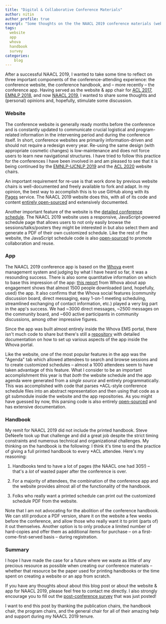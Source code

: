 ```yaml
---
title: "Digital & Collaborative Conference Materials"
author: nitin
author_profile: true
excerpt: "Some thoughts on the the NAACL 2019 conference materials (website, handbook, and app)."
tags:
  website
  app
  whova
  handbook
  survey
categories:
    blog
---
```


After a successful NAACL 2019, I wanted to take some time to reflect on three important components of the conference-attending experience: the conference website, the conference handbook, and – more recently – the conference app. Having served as the website & app chair for [ACL 2017](http://acl2017.org), [EMNLP 2018](https://emnlp2018.org), and now [NAACL 2019](https://naacl2019.org), I wanted to share some thoughts and (personal) opinions and, hopefully, stimulate some discussion.

### Website 

The conference website is generally ready months before the conference and is constantly updated to communicate crucial logistical and program-related information in the intervening period and during the conference itself. In short, conference websites are primarily information-driven and should not require a redesign every year. Re-using the same design (with appropriate cosmetic changes) is low-maintenance and does not force users to learn new navigational structures. I have tried to follow this practice for the conferences I have been involved in and am pleased to see that it is being continued by the [EMNLP-IJCNLP 2019](https://www.emnlp-ijcnlp2019.org) and the [ACL 2020](https://acl2020.org) website chairs.

An important requirement for re-use is that work done by previous website chairs is well-documented and freely available to fork and adapt. In my opinion, the best way to accomplish this is to use GitHub along with its [Pages](https://pages.github.com) service. The NAACL 2019 website does this, with all of its code and content [entirely open-sourced](https://github.com/naacl-org/naacl-hlt-2019) and extensively documented.

Another important feature of the website is the [detailed conference schedule](https://naacl2019.org/schedule). The NAACL 2019 website uses a responsive, JavaScript-powered schedule page that allows users to not only easily browse the sessions/talks/posters they might be interested in but also select them and generate a PDF of their own customized schedule. Like the rest of the website, the JavaScript schedule code is also [open-sourced](https://github.com/naacl-org/naacl-hlt-2019/blob/gh-pages/assets/js/schedule.js) to promote collaboration and reuse. 

### App

The NAACL 2019 conference app is based on the [Whova](https://whova.com) event management system and judging by what I have heard so far, it was a resounding success. There is also some quantitative information on which to base this impression of the app: [this report](/downloads/whova-app-report.pdf) from Whova about app engagement shows that almost 1500 people downloaded (and, hopefully, used) the app. It also confirms that the Whova social features (community discussion board, direct messaging, easy 1-on-1 meeting scheduling, streamlined exchanging of contact information, etc.) played a very big part in the app's success. We had ~3000 direct messages, ~2500 messages on the community board, and ~600 active participants in community discussions, among other impressive figures.

Since the app was built almost entirely inside the Whova EMS portal, there isn't much code to share but there's still a [repository](https://github.com/naacl-org/naacl-app-2019) with detailed documentation on how to set up various aspects of the app inside the Whova portal.

Like the website, one of the most popular features in the app was the "Agenda" tab which allowed attendees to search and browse sessions and to create customized schedules – almost a 1000 attendees seem to have taken advantage of this feature. What I consider to be an important accomplishment this year is that _both_ the website schedule and the app agenda were generated from a _single source_ and entirely programmatically. This was accomplished with code that parses *ACL-style conference schedule files into an abstract representation and then using that code as a git submodule inside the website and the app repositories. As you might have guessed by now, this parsing code is also entirely [open-sourced](https://github.com/naacl-org/naacl-schedule-2019) and has extensive documentation. 

### Handbook

My remit for NAACL 2019 did not include the printed handbook. Steve DeNeefe took up that challenge and did a great job despite the strict timing constraints and numerous technical and organizational challenges. My thinking on the handbook is the following: I think it's time to end the practice of giving a full printed handbook to every *ACL attendee. Here's my reasoning:

1. Handbooks tend to have a lot of pages (the NAACL one had 305!) – that's a _lot_ of wasted paper after the conference is over.

2. For a majority of attendees, the combination of the conference app and the website provides almost all of the functionality of the handbook.

3. Folks who really want a printed schedule can print out the customized schedule PDF from the website. 

Note that I am not advocating for the abolition of the conference handbook. We can still produce a PDF version, share it on the website a few weeks before the conference, and allow those who really want it to print (parts of) it out themselves. Another option is to only produce a limited number of hard-copies and offer them as additional items for purchase – on a first-come-first-served basis – during registration. 

### Summary

I hope I have made the case for a future where we waste as little of any precious resource as possible when creating our conference materials – whether that resource be the paper used for printing handbooks or the time spent on creating a website or an app from scratch.

If you have any thoughts about about this blog post or about the website & app for NAACL 2019, please feel free to contact me directly. I also strongly encourage you to fill out the [post-conference survey](https://forms.office.com/Pages/ResponsePage.aspx?id=DQSIkWdsW0yxEjajBLZtrQAAAAAAAAAAAAN__iHODedURTgxQkU5VUs3M1JYSUVZVzZXVUhRTUFITy4u) that was just posted!

I want to end this post by thanking the publication chairs, the handbook chair, the program chairs, and the general chair for all of their amazing help and support during my NAACL 2019 tenure.
